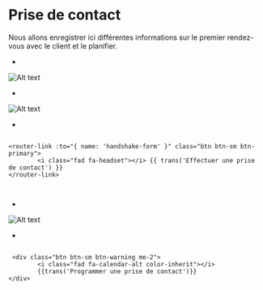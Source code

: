 # Prise de contact

Nous allons enregistrer ici différentes informations sur le premier rendez-vous avec le client et le planifier.


*

![Alt text](/public/prise_contact.png)


*

![Alt text](/public/effectuer_prise_contact.png)

*

````template

<router-link :to="{ name: 'handshake-form' }" class="btn btn-sm btn-primary">
        <i class="fad fa-headset"></i> {{ trans('Effectuer une prise de contact') }}
</router-link>

 
````

*

![Alt text](/public/programmer_prise_contact.png)

*

````template

 <div class="btn btn-sm btn-warning me-2">
        <i class="fad fa-calendar-alt color-inherit"></i>
        {{trans('Programmer une prise de contact')}}
</div>


````

